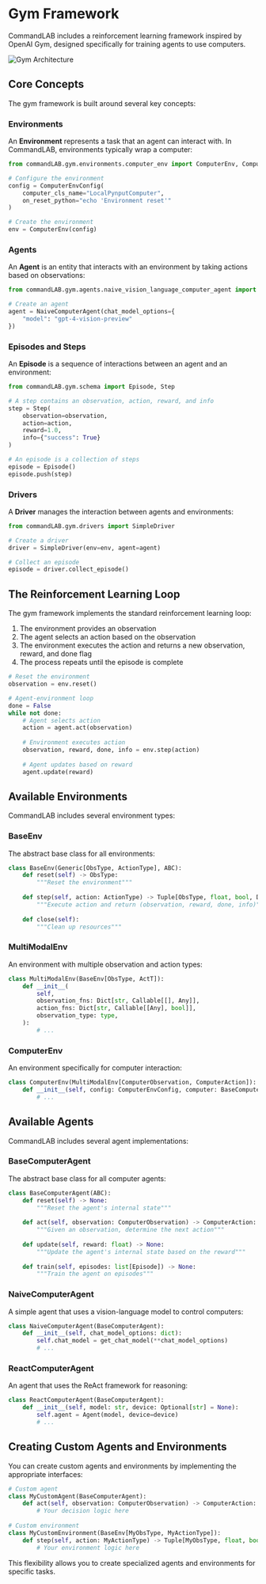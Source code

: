 # Gym Framework

CommandLAB includes a reinforcement learning framework inspired by OpenAI Gym, designed specifically for training agents to use computers.

![Gym Architecture](../assets/images/gym_architecture.png)

## Core Concepts

The gym framework is built around several key concepts:

### Environments

An **Environment** represents a task that an agent can interact with. In CommandLAB, environments typically wrap a computer:

```python
from commandLAB.gym.environments.computer_env import ComputerEnv, ComputerEnvConfig

# Configure the environment
config = ComputerEnvConfig(
    computer_cls_name="LocalPynputComputer",
    on_reset_python="echo 'Environment reset'"
)

# Create the environment
env = ComputerEnv(config)
```

### Agents

An **Agent** is an entity that interacts with an environment by taking actions based on observations:

```python
from commandLAB.gym.agents.naive_vision_language_computer_agent import NaiveComputerAgent

# Create an agent
agent = NaiveComputerAgent(chat_model_options={
    "model": "gpt-4-vision-preview"
})
```

### Episodes and Steps

An **Episode** is a sequence of interactions between an agent and an environment:

```python
from commandLAB.gym.schema import Episode, Step

# A step contains an observation, action, reward, and info
step = Step(
    observation=observation,
    action=action,
    reward=1.0,
    info={"success": True}
)

# An episode is a collection of steps
episode = Episode()
episode.push(step)
```

### Drivers

A **Driver** manages the interaction between agents and environments:

```python
from commandLAB.gym.drivers import SimpleDriver

# Create a driver
driver = SimpleDriver(env=env, agent=agent)

# Collect an episode
episode = driver.collect_episode()
```

## The Reinforcement Learning Loop

The gym framework implements the standard reinforcement learning loop:

1. The environment provides an observation
2. The agent selects an action based on the observation
3. The environment executes the action and returns a new observation, reward, and done flag
4. The process repeats until the episode is complete

```python
# Reset the environment
observation = env.reset()

# Agent-environment loop
done = False
while not done:
    # Agent selects action
    action = agent.act(observation)
    
    # Environment executes action
    observation, reward, done, info = env.step(action)
    
    # Agent updates based on reward
    agent.update(reward)
```

## Available Environments

CommandLAB includes several environment types:

### BaseEnv

The abstract base class for all environments:

```python
class BaseEnv(Generic[ObsType, ActionType], ABC):
    def reset(self) -> ObsType:
        """Reset the environment"""
        
    def step(self, action: ActionType) -> Tuple[ObsType, float, bool, Dict[str, Any]]:
        """Execute action and return (observation, reward, done, info)"""
        
    def close(self):
        """Clean up resources"""
```

### MultiModalEnv

An environment with multiple observation and action types:

```python
class MultiModalEnv(BaseEnv[ObsType, ActT]):
    def __init__(
        self,
        observation_fns: Dict[str, Callable[[], Any]],
        action_fns: Dict[str, Callable[[Any], bool]],
        observation_type: type,
    ):
        # ...
```

### ComputerEnv

An environment specifically for computer interaction:

```python
class ComputerEnv(MultiModalEnv[ComputerObservation, ComputerAction]):
    def __init__(self, config: ComputerEnvConfig, computer: BaseComputer = None):
        # ...
```

## Available Agents

CommandLAB includes several agent implementations:

### BaseComputerAgent

The abstract base class for all computer agents:

```python
class BaseComputerAgent(ABC):
    def reset(self) -> None:
        """Reset the agent's internal state"""
        
    def act(self, observation: ComputerObservation) -> ComputerAction:
        """Given an observation, determine the next action"""
        
    def update(self, reward: float) -> None:
        """Update the agent's internal state based on the reward"""
        
    def train(self, episodes: list[Episode]) -> None:
        """Train the agent on episodes"""
```

### NaiveComputerAgent

A simple agent that uses a vision-language model to control computers:

```python
class NaiveComputerAgent(BaseComputerAgent):
    def __init__(self, chat_model_options: dict):
        self.chat_model = get_chat_model(**chat_model_options)
        # ...
```

### ReactComputerAgent

An agent that uses the ReAct framework for reasoning:

```python
class ReactComputerAgent(BaseComputerAgent):
    def __init__(self, model: str, device: Optional[str] = None):
        self.agent = Agent(model, device=device)
        # ...
```

## Creating Custom Agents and Environments

You can create custom agents and environments by implementing the appropriate interfaces:

```python
# Custom agent
class MyCustomAgent(BaseComputerAgent):
    def act(self, observation: ComputerObservation) -> ComputerAction:
        # Your decision logic here
        
# Custom environment
class MyCustomEnvironment(BaseEnv[MyObsType, MyActionType]):
    def step(self, action: MyActionType) -> Tuple[MyObsType, float, bool, Dict[str, Any]]:
        # Your environment logic here
```

This flexibility allows you to create specialized agents and environments for specific tasks.